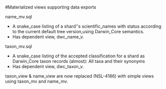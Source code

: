 #Materialized views supporting data exports

name_mv.sql

* A snake_case listing of a shard''s scientific_names with status according to the current default tree version,using Darwin_Core semantics.
* Has dependent view, dwc_name_v.

taxon_mv.sql

* A snake_case listing of the accepted classification for a shard as Darwin_Core taxon records (almost): All taxa and their synonyms
* Has dependent view, dwc_taxon_v.

taxon_view & name_view are now replaced (NSL-4186) with simple views using taxon_mv and name_mv.

